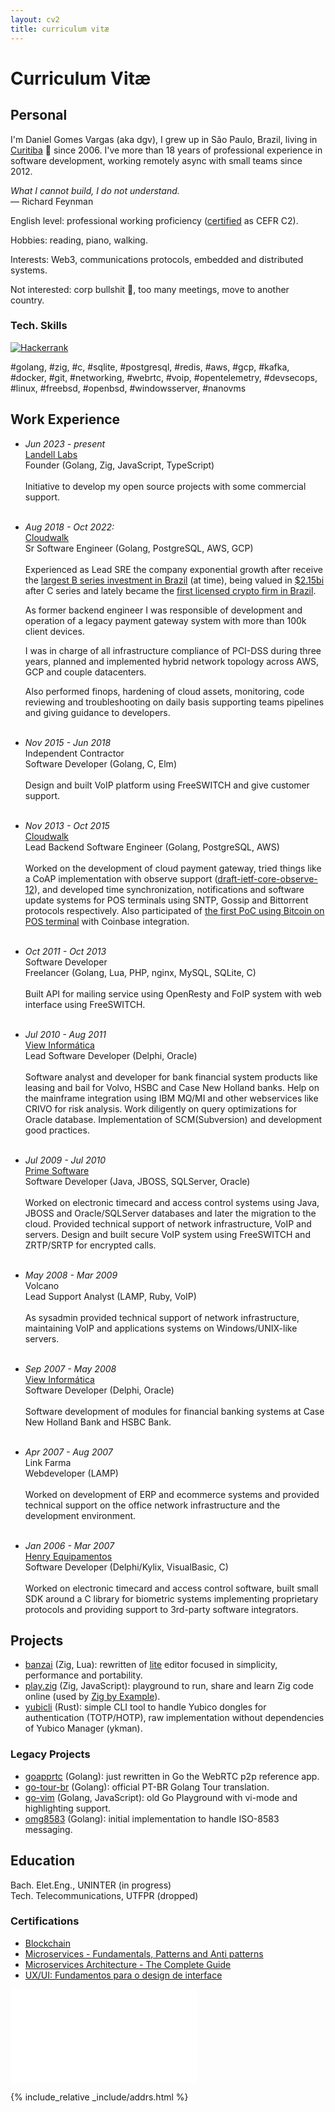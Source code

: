 ```yaml
---
layout: cv2
title: curriculum vitæ
---
```


# Curriculum Vitæ

## Personal

  I'm Daniel Gomes Vargas (aka dgv), I grew up in São Paulo, Brazil, living in [Curitiba](https://en.wikipedia.org/wiki/Curitiba) 🌳 since 2006. I've more than 18 years of professional experience in software development, working remotely async with small teams since 2012.

_What I cannot build, I do not understand._<br>
— Richard Feynman

English level: professional working proficiency ([certified](https://cert.efset.org/XTuHyA) as CEFR C2).

Hobbies: reading, piano, walking.

Interests: Web3, communications protocols, embedded and distributed systems.

Not interested: corp bullshit 💩, too many meetings, move to another country.

### Tech. Skills
[![Hackerrank](https://img.shields.io/badge/-Hackerrank-2EC866?style=for-the-badge&logo=HackerRank&logoColor=white)](https://www.hackerrank.com/profile/dgvargas)

#golang, #zig, #c, #sqlite, #postgresql, #redis, #aws, #gcp, #kafka, #docker, #git, #networking, #webrtc, #voip, #opentelemetry, #devsecops, #linux, #freebsd, #openbsd, #windowsserver, #nanovms

## Work Experience

- _Jun 2023 - present_<br>[Landell Labs](https://github.com/lll)<br>Founder (Golang, Zig, JavaScript, TypeScript)<br><br>
  Initiative to develop my open source projects with some commercial support.
<br><br>
- _Aug 2018 - Oct 2022:_<br>[Cloudwalk](https://cloudwalk.io)<br>Sr Software Engineer (Golang, PostgreSQL, AWS, GCP)<br><br>
  Experienced as Lead SRE the company exponential growth after receive the [largest B series investment in Brazil](https://www.businesswire.com/news/home/20210511005284/en/CloudWalk-Announces-US190M-Series-B-Financing-Round-Led-by-Coatue) (at time), being valued in [$2.15bi](https://www.reuters.com/technology/brazils-cloudwalk-valued-215-bln-after-coatue-led-investment-2021-11-17/) after C series and lately became the [first licensed crypto firm in Brazil](https://www.coindesk.com/business/2022/11/03/cloudwalk-is-first-crypto-firm-in-brazil-to-become-a-licensed-payments-institution/).

  As former backend engineer I was responsible of development and operation of a legacy payment gateway system with more than 100k client devices.

  I was in charge of all infrastructure compliance of PCI-DSS during three years, planned and implemented hybrid network topology across AWS, GCP and couple datacenters.

  Also performed finops, hardening of cloud assets, monitoring, code reviewing and troubleshooting on daily basis supporting teams pipelines and giving guidance to developers.<br><br>

- _Nov 2015 - Jun 2018_ <br>Independent Contractor<br>Software Developer (Golang, C, Elm)<br><br>
  Design and built VoIP platform using FreeSWITCH and give customer support.<br><br>
- _Nov 2013 - Oct 2015_ <br>[Cloudwalk](https://cloudwalk.io)<br> Lead Backend Software Engineer (Golang, PostgreSQL, AWS)<br><br>
  Worked on the development of cloud payment gateway, tried things like a CoAP implementation with observe support ([draft-ietf-core-observe-12](https://datatracker.ietf.org/doc/html/draft-ietf-core-observe-12)), and developed time synchronization, notifications and software update systems for POS terminals using SNTP, Gossip and Bittorrent protocols respectively. Also participated of [the first PoC using Bitcoin on POS terminal](https://youtu.be/zsNQ6YV8FgE) with Coinbase integration.<br><br>
- _Oct 2011 - Oct 2013_ <br>Software Developer<br>Freelancer (Golang, Lua, PHP, nginx, MySQL, SQLite, C)<br><br>
  Built API for mailing service using OpenResty and FoIP system with web interface using FreeSWITCH.<br><br>
- _Jul 2010 - Aug 2011_ <br>[View Informática](http://www.viewinformatica.com.br)<br>Lead Software Developer (Delphi, Oracle)<br><br>
  Software analyst and developer for bank financial system products like leasing and bail for Volvo, HSBC and Case New Holland banks. Help on the mainframe integration using IBM MQ/MI and other webservices like CRIVO for risk analysis. Work diligently on query optimizations for Oracle database. Implementation of SCM(Subversion) and development good practices.<br><br>
- _Jul 2009 - Jul 2010_ <br> [Prime Software](https://primesw.com.br)<br>Software Developer (Java, JBOSS, SQLServer, Oracle)<br><br>
  Worked on electronic timecard and access control systems using Java, JBOSS and Oracle/SQLServer databases and later the migration to the cloud.
  Provided technical support of network infrastructure, VoIP and servers. Design and built secure VoIP system using FreeSWITCH and ZRTP/SRTP for encrypted calls.<br><br>
- _May 2008 - Mar 2009_ <br> Volcano<br>Lead Support Analyst (LAMP, Ruby, VoIP)<br><br>
  As sysadmin provided technical support of network infrastructure, maintaining VoIP and applications systems on Windows/UNIX-like servers.<br><br>
- _Sep 2007 - May 2008_ <br> [View Informática](http://www.viewinformatica.com.br) <br>Software Developer (Delphi, Oracle)<br><br>
  Software development of modules for financial banking systems at Case New Holland Bank and HSBC Bank.<br><br>
- _Apr 2007 - Aug 2007_ <br>Link Farma<br>Webdeveloper (LAMP)<br><br>
  Worked on development of ERP and ecommerce systems and provided technical support on the office network infrastructure and the development environment.<br><br>
- _Jan 2006 - Mar 2007_ <br>[Henry Equipamentos](https://henry.com.br)<br>Software Developer (Delphi/Kylix, VisualBasic, C)<br><br>
  Worked on electronic timecard and access control software, built small SDK around a C library for biometric systems implementing proprietary protocols and providing support to 3rd-party software integrators.

## Projects

- [banzai](https://github.com/dgv/banzai) (Zig, Lua): rewritten of [lite](https://github.com/rxi/lite) editor focused in simplicity, performance and portability.
- [play.zig](https://github.com/dgv/play.zig) (Zig, JavaScript): playground to run, share and learn Zig code online (used by [Zig by Example](https://zig-by-example.com/)).
- [yubicli](https://github.com/dgv/yubicli) (Rust): simple CLI tool to handle Yubico dongles for authentication (TOTP/HOTP), raw implementation without dependencies of Yubico Manager (ykman).

### Legacy Projects

- [goapprtc](https://github.com/dgv/goapprtc) (Golang): just rewritten in Go the WebRTC p2p reference app.
- [go-tour-br](https://github.com/golangbr/go-tour-br) (Golang): official PT-BR Golang Tour translation.
- [go-vim](https://github.com/dgv/go-vim) (Golang, JavaScript): old Go Playground with vi-mode and highlighting support.
- [omg8583](https://github.com/dgv/omg8583) (Golang): initial implementation to handle ISO-8583 messaging.

## Education

Bach. Elet.Eng., UNINTER (in progress)<br>
Tech. Telecommunications, UTFPR (dropped)

### Certifications

- [Blockchain](https://coursera.org/share/f24f3c8d8a1ed87341c504b1e3f88619)
- [Microservices - Fundamentals, Patterns and Anti patterns](https://www.udemy.com/certificate/UC-2e0b9cbf-27ae-426d-934b-45e8eedd98c1/)
- [Microservices Architecture - The Complete Guide](https://www.udemy.com/certificate/UC-07effc5b-3506-4fec-82b4-0de6223b0aa2/)
- [UX/UI: Fundamentos para o design de interface](https://coursera.org/share/67a9f261378b76b5250f791429591a88)

[![he ipv6](//ipv6.he.net/certification/create_badge.php?pass_name=dgv&badge=3)](https://ipv6.he.net/certification/)

{% include_relative _include/addrs.html %}
